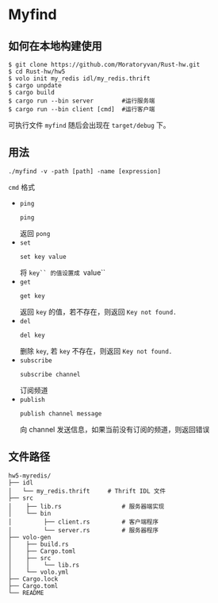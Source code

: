 # Myfind 

## 如何在本地构建使用

```
$ git clone https://github.com/Moratoryvan/Rust-hw.git
$ cd Rust-hw/hw5
$ volo init my_redis idl/my_redis.thrift
$ cargo unpdate 
$ cargo build 
$ cargo run --bin server        #运行服务端
$ cargo run --bin client [cmd]  #运行客户端
```

可执行文件 `myfind` 随后会出现在 `target/debug` 下。


## 用法

```
./myfind -v -path [path] -name [expression]
```

`cmd` 格式

* `ping` 
  ```
  ping
  ```
  返回 `pong` 
* `set`
  ```
  set key value 
  ```
  将 `key`` 的值设置成 `value`` 
* `get`
  ```
  get key
  ```  
  返回 `key` 的值，若不存在，则返回 `Key not found.`
* `del`
  ```
  del key
  ```
  删除 `key`, 若 `key` 不存在，则返回 `Key not found.`
* `subscribe`
  ```
  subscribe channel
  ```
  订阅频道
* `publish`
  ```
  publish channel message
  ```
  向 channel 发送信息，如果当前没有订阅的频道，则返回错误

## 文件路径

```
hw5-myredis/
├── idl
│   └── my_redis.thrift     # Thrift IDL 文件
├── src
│    ├── lib.rs                 # 服务器端实现
│    └── bin
│         ├── client.rs         # 客户端程序
│         └── server.rs         # 服务器程序
├── volo-gen
│    ├── build.rs
│    ├── Cargo.toml
│    ├── src
│    │    └── lib.rs
│    └── volo.yml
├── Cargo.lock
├── Cargo.toml
└── README
```
